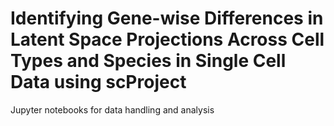 # Identifying Gene-wise Differences in Latent Space Projections Across Cell Types and Species in Single Cell Data using scProject  

Jupyter notebooks for data handling and analysis



